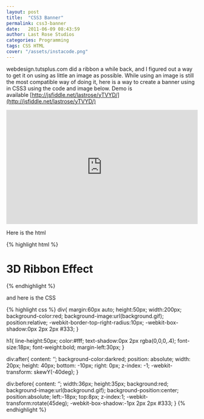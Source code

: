 ```yaml
---
layout: post
title:  "CSS3 Banner"
permalink: css3-banner
date:   2011-06-09 08:43:59
author: Last Rose Studios
categories: Programming
tags: CSS HTML
cover: "/assets/instacode.png"
---
```


webdesign.tutsplus.com did a ribbon a while back, and I figured out a way to get it on using as little an image as possible. While using an image is still the most compatible way of doing it, here is a way to create a banner using in CSS3 using the code and image below. Demo is available [http://jsfiddle.net/lastrose/yTVYD/](http://jsfiddle.net/lastrose/yTVYD/)

<iframe width="100%" height="300" src="http://jsfiddle.net/lastrose/yTVYD/embedded/result" frameborder="0"></iframe>

Here is the html

{% highlight html %}
<div class=“ribbon”>
  <h1>3D Ribbon Effect</h1>
</div>
{% endhighlight %}

and here is the CSS

{% highlight css %}
div{
  margin:60px auto;
  height:50px;
  width:200px;
  background-color:red;
  background-image:url(background.gif);
  position:relative;
  -webkit-border-top-right-radius:10px;
  -webkit-box-shadow:0px 2px 2px #333;
}

h1{
  line-height:50px;
  color:#fff;
  text-shadow:0px 2px rgba(0,0,0,.4);
  font-size:18px;
  font-weight:bold;
  margin-left:30px;
}

div:after{
  content: ‘’;
  background-color:darkred;
  position: absolute;
  width: 20px;
  height: 40px;
  bottom: -10px;
  right: 0px;
  z-index: -1;
  -webkit-transform: skewY(-40deg);
}

div:before{
  content: ‘’;
  width:36px;
  height:35px;
  background:red;
  background-image:url(background.gif);
  background-position:center;
  position:absolute;
  left:-18px;
  top:8px;
  z-index:1;
  -webkit-transform:rotate(45deg);
  -webkit-box-shadow:-1px 2px 2px #333;
}
{% endhighlight %}